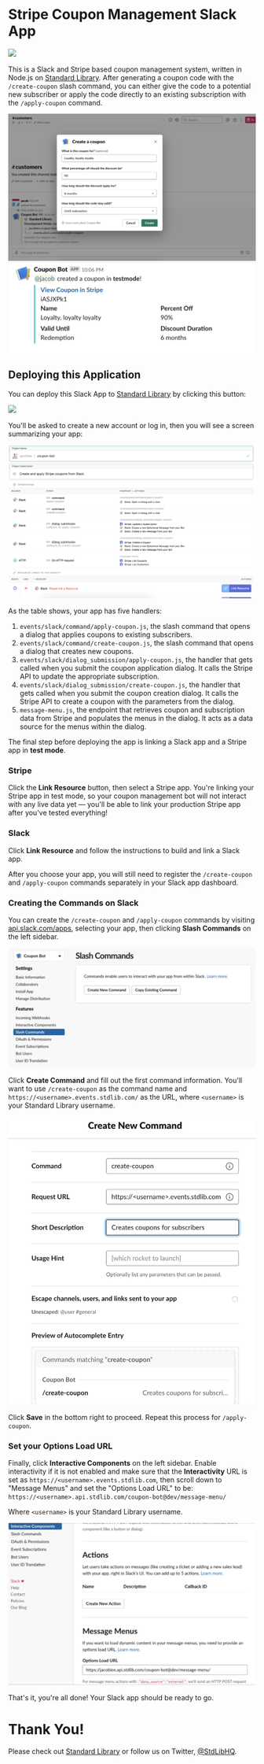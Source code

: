 # Stripe Coupon Management Slack App

[<img src="https://deploy.stdlib.com/static/images/deploy.svg?" width="192">](https://deploy.stdlib.com/)

This is a Slack and Stripe based coupon management system, written in Node.js
on [Standard Library](https://stdlib.com). After generating a coupon code with the `/create-coupon` slash command, you can either give the code to a potential new subscriber or apply the code directly to an existing subscription with the `/apply-coupon` command.

![](./readme/images/create-coupon-dialog.png)
![](./readme/images/created-coupon.png)

## Deploying this Application

You can deploy this Slack App to [Standard Library](https://stdlib.com) by clicking this button:

[<img src="https://deploy.stdlib.com/static/images/deploy.svg?" width="192">](https://deploy.stdlib.com/)

You'll be asked to create a new account or log in, then you will see a screen summarizing your app:

![](./readme/images/deploy.png)

As the table shows, your app has five handlers:
1. `events/slack/command/apply-coupon.js`, the slash command that opens a dialog that applies coupons to existing subscribers.
1. `events/slack/command/create-coupon.js`, the slash command that opens a dialog that creates new coupons.
1. `events/slack/dialog_submission/apply-coupon.js`, the handler that gets called when you submit the coupon application dialog. It calls the Stripe API to update the appropriate subscription.
1. `events/slack/dialog_submission/create-coupon.js`, the handler that gets called when you submit the coupon creation dialog. It calls the Stripe API to create a coupon with the parameters from the dialog.
1. `message-menu.js`, the endpoint that retrieves coupon and subscription data from Stripe and populates the menus in the dialog. It acts as a data source for the menus within the dialog.

The final step before deploying the app is linking a Slack app and a Stripe app in **test mode**.

### Stripe

Click the **Link Resource** button, then select a Stripe app. You're linking your Stripe app in test mode, so your coupon management bot will not interact with any live data yet –– you'll be able to link your production Stripe app after you've tested everything!

### Slack

Click **Link Resource** and follow the instructions to build and link a Slack app.

After you choose your app, you will still need to register the `/create-coupon` and `/apply-coupon` commands separately in your Slack app dashboard.

### Creating the Commands on Slack

You can create the `/create-coupon` and `/apply-coupon` commands by visiting [api.slack.com/apps](https://api.slack.com/apps),
selecting your app, then clicking **Slash Commands** on the left sidebar.

![](./readme/images/slack-create-command.png)

Click **Create Command** and fill out the first command information. You'll want to
use `/create-coupon` as the command name and `https://<username>.events.stdlib.com/` as the
URL, where `<username>` is your Standard Library username.

![](./readme/images/slack-command-info.png)

Click **Save** in the bottom right to proceed. Repeat this process for `/apply-coupon`.

### Set your Options Load URL

Finally, click **Interactive Components** on the left sidebar. Enable interactivity if it is not enabled and make sure that the **Interactivity** URL is set as `https://<username>.events.stdlib.com`, then scroll down to "Message Menus" and set the "Options Load URL" to be:
`https://<username>.api.stdlib.com/coupon-bot@dev/message-menu/`

Where `<username>` is your Standard Library username.

![](./readme/images/message-menu.png)

That's it, you're all done! Your Slack app should be ready to go.

# Thank You!

Please check out [Standard Library](https://stdlib.com/) or follow us on Twitter,
[@StdLibHQ](https://twitter.com/@StdLibHQ).
